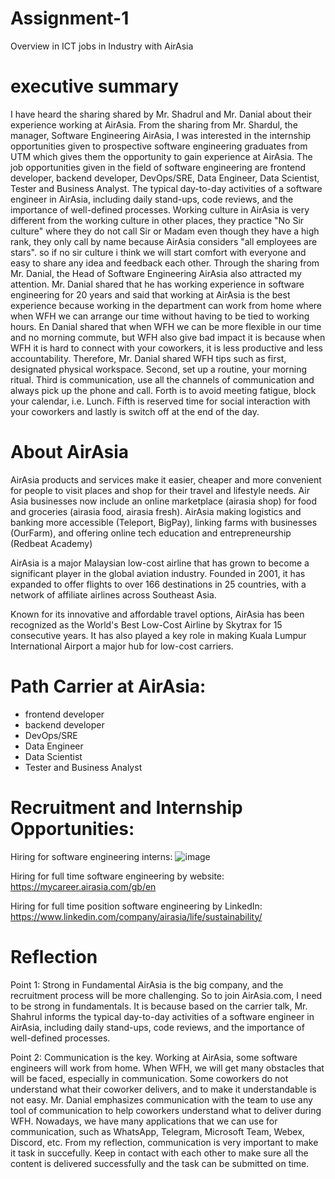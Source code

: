 # Assignment-1
Overview in ICT jobs in Industry with AirAsia

# executive summary
I have heard the sharing shared by Mr. Shadrul and Mr. Danial about their experience working at AirAsia.
From the sharing from Mr. Shardul, the manager, Software Engineering AirAsia, I was interested in the internship opportunities given to prospective software engineering graduates from UTM which gives them the opportunity to gain experience at AirAsia. The job opportunities given in the field of software engineering are frontend developer, backend developer, DevOps/SRE, Data Engineer, Data Scientist, Tester and Business Analyst. The typical day-to-day activities of a software engineer in AirAsia, including daily stand-ups, code reviews, and the importance of well-defined processes.
Working culture in AirAsia is very different from the working culture in other places, they practice "No Sir culture" where they do not call Sir or Madam even though they have a high rank, they only call by name because AirAsia considers "all employees are stars". so if no sir culture i think we will start comfort with everyone and easy to share any idea and feedback each other. Through the sharing from Mr. Danial, the Head of Software Engineering AirAsia also attracted my attention. Mr. Danial shared that he has working experience in software engineering for 20 years and said that working at AirAsia is the best experience because working in the department can work from home where when WFH we can arrange our time without having to be tied to working hours. En Danial shared that when WFH we can be more flexible in our time and no morning commute, but WFH also give bad impact it is because when WFH it is hard to connect with your coworkers, it is less productive and less accountability. Therefore, Mr. Danial shared WFH tips such as first, designated physical workspace. Second, set up a routine, your morning ritual. Third is communication, use all the channels of communication and always pick up the phone and call. Forth is to avoid meeting fatigue, block your calendar, i.e. Lunch. Fifth is reserved time for social interaction with your coworkers and lastly is switch off at the end of the day.


# About AirAsia
AirAsia products and services make it easier, cheaper and more convenient for people to visit places and shop for their travel and lifestyle needs.
Air Asia businesses now include an online marketplace (airasia shop) for food and groceries (airasia food, airasia fresh). AirAsia making logistics and banking more accessible (Teleport, BigPay), linking farms with businesses (OurFarm), and offering online tech education and entrepreneurship (Redbeat Academy)

AirAsia is a major Malaysian low-cost airline that has grown to become a significant player in the global aviation industry. Founded in 2001, it has expanded to offer flights to over 166 destinations in 25 countries, with a network of affiliate airlines across Southeast Asia.   

Known for its innovative and affordable travel options, AirAsia has been recognized as the World's Best Low-Cost Airline by Skytrax for 15 consecutive years. It has also played a key role in making Kuala Lumpur International Airport a major hub for low-cost carriers.   



# Path Carrier at AirAsia:
-  frontend developer
-  backend developer
-  DevOps/SRE
-  Data Engineer
-  Data Scientist
-  Tester and Business Analyst


# Recruitment and Internship Opportunities:
Hiring for software engineering interns:
![image](https://github.com/user-attachments/assets/6b5c5620-4054-4576-8dd0-9e1bda53c6c5)


Hiring for full time software engineering by website:
https://mycareer.airasia.com/gb/en

Hiring for full time position software engineering by LinkedIn:
https://www.linkedin.com/company/airasia/life/sustainability/

# Reflection 

Point 1: Strong in Fundamental
AirAsia is the big company, and the recruitment process will be more challenging. So to join AirAsia.com, I need to be strong in fundamentals. It is because based on the carrier talk, Mr. Shahrul informs the typical day-to-day activities of a software engineer in AirAsia, including daily stand-ups, code reviews, and the importance of well-defined processes.

Point 2: Communication is the key.
Working at AirAsia, some software engineers will work from home. When WFH, we will get many obstacles that will be faced, especially in communication. Some coworkers do not understand what their coworker delivers, and to make it understandable is not easy. Mr. Danial emphasizes communication with the team to use any tool of communication to help coworkers understand what to deliver during WFH. Nowadays, we have many applications that we can use for communication, such as WhatsApp, Telegram, Microsoft Team, Webex, Discord, etc. From my reflection, communication is very important to make it task in succefully. Keep in contact with each other to make sure all the content is delivered successfully and the task can be submitted on time.

